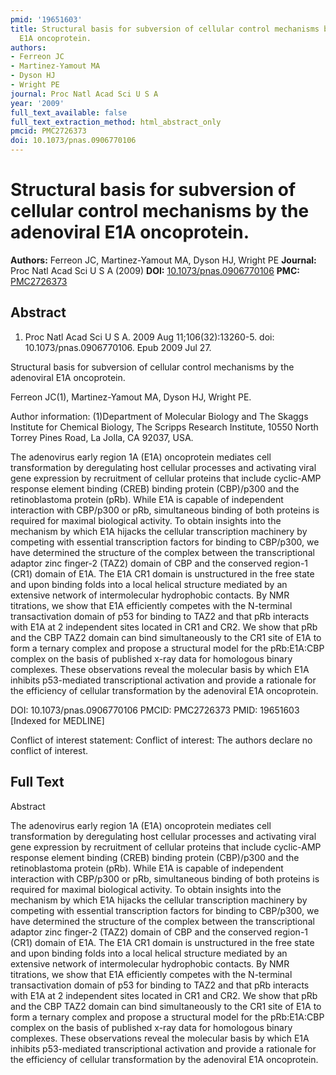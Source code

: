 ```yaml
---
pmid: '19651603'
title: Structural basis for subversion of cellular control mechanisms by the adenoviral
  E1A oncoprotein.
authors:
- Ferreon JC
- Martinez-Yamout MA
- Dyson HJ
- Wright PE
journal: Proc Natl Acad Sci U S A
year: '2009'
full_text_available: false
full_text_extraction_method: html_abstract_only
pmcid: PMC2726373
doi: 10.1073/pnas.0906770106
---
```


# Structural basis for subversion of cellular control mechanisms by the adenoviral E1A oncoprotein.
**Authors:** Ferreon JC, Martinez-Yamout MA, Dyson HJ, Wright PE
**Journal:** Proc Natl Acad Sci U S A (2009)
**DOI:** [10.1073/pnas.0906770106](https://doi.org/10.1073/pnas.0906770106)
**PMC:** [PMC2726373](https://www.ncbi.nlm.nih.gov/pmc/articles/PMC2726373/)

## Abstract

1. Proc Natl Acad Sci U S A. 2009 Aug 11;106(32):13260-5. doi: 
10.1073/pnas.0906770106. Epub 2009 Jul 27.

Structural basis for subversion of cellular control mechanisms by the adenoviral 
E1A oncoprotein.

Ferreon JC(1), Martinez-Yamout MA, Dyson HJ, Wright PE.

Author information:
(1)Department of Molecular Biology and The Skaggs Institute for Chemical 
Biology, The Scripps Research Institute, 10550 North Torrey Pines Road, La 
Jolla, CA 92037, USA.

The adenovirus early region 1A (E1A) oncoprotein mediates cell transformation by 
deregulating host cellular processes and activating viral gene expression by 
recruitment of cellular proteins that include cyclic-AMP response element 
binding (CREB) binding protein (CBP)/p300 and the retinoblastoma protein (pRb). 
While E1A is capable of independent interaction with CBP/p300 or pRb, 
simultaneous binding of both proteins is required for maximal biological 
activity. To obtain insights into the mechanism by which E1A hijacks the 
cellular transcription machinery by competing with essential transcription 
factors for binding to CBP/p300, we have determined the structure of the complex 
between the transcriptional adaptor zinc finger-2 (TAZ2) domain of CBP and the 
conserved region-1 (CR1) domain of E1A. The E1A CR1 domain is unstructured in 
the free state and upon binding folds into a local helical structure mediated by 
an extensive network of intermolecular hydrophobic contacts. By NMR titrations, 
we show that E1A efficiently competes with the N-terminal transactivation domain 
of p53 for binding to TAZ2 and that pRb interacts with E1A at 2 independent 
sites located in CR1 and CR2. We show that pRb and the CBP TAZ2 domain can bind 
simultaneously to the CR1 site of E1A to form a ternary complex and propose a 
structural model for the pRb:E1A:CBP complex on the basis of published x-ray 
data for homologous binary complexes. These observations reveal the molecular 
basis by which E1A inhibits p53-mediated transcriptional activation and provide 
a rationale for the efficiency of cellular transformation by the adenoviral E1A 
oncoprotein.

DOI: 10.1073/pnas.0906770106
PMCID: PMC2726373
PMID: 19651603 [Indexed for MEDLINE]

Conflict of interest statement: Conflict of interest: The authors declare no 
conflict of interest.

## Full Text

Abstract

The adenovirus early region 1A (E1A) oncoprotein mediates cell transformation by deregulating host cellular processes and activating viral gene expression by recruitment of cellular proteins that include cyclic-AMP response element binding (CREB) binding protein (CBP)/p300 and the retinoblastoma protein (pRb). While E1A is capable of independent interaction with CBP/p300 or pRb, simultaneous binding of both proteins is required for maximal biological activity. To obtain insights into the mechanism by which E1A hijacks the cellular transcription machinery by competing with essential transcription factors for binding to CBP/p300, we have determined the structure of the complex between the transcriptional adaptor zinc finger-2 (TAZ2) domain of CBP and the conserved region-1 (CR1) domain of E1A. The E1A CR1 domain is unstructured in the free state and upon binding folds into a local helical structure mediated by an extensive network of intermolecular hydrophobic contacts. By NMR titrations, we show that E1A efficiently competes with the N-terminal transactivation domain of p53 for binding to TAZ2 and that pRb interacts with E1A at 2 independent sites located in CR1 and CR2. We show that pRb and the CBP TAZ2 domain can bind simultaneously to the CR1 site of E1A to form a ternary complex and propose a structural model for the pRb:E1A:CBP complex on the basis of published x-ray data for homologous binary complexes. These observations reveal the molecular basis by which E1A inhibits p53-mediated transcriptional activation and provide a rationale for the efficiency of cellular transformation by the adenoviral E1A oncoprotein.
